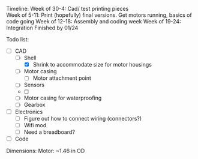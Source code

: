 Timeline: 
	Week of 30-4: Cad/ test printing pieces 	
	Week of 5-11: Print (hopefully) final versions. Get motors running, basics of code going
	Week of 12-18: Assembly and coding week
	Week of 19-24: Integration 
	Finished by 01/24

Todo list:
- [ ] CAD 
	- [ ] Shell
		- [x] Shrink to accommodate size for motor housings
	- [ ] Motor casing
		- [ ] Motor attachment point 
	- [ ] Sensors
	- [ ] 
	- [ ] Motor casing for waterproofing
	- [ ] Gearbox

- [ ] Electronics
	- [ ] Figure out how to connect wiring (connectors?)
	- [ ] Wifi mod
	- [ ] Need a breadboard?
- [ ] Code

Dimensions:
	Motor: 
		~1.46 in OD

